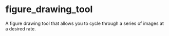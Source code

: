 # figure_drawing_tool
A figure drawing tool that allows you to cycle through a series of images at a desired rate.
